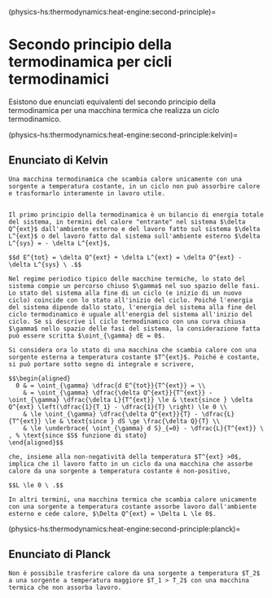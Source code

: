 (physics-hs:thermodynamics:heat-engine:second-principle)=
# Secondo principio della termodinamica per cicli termodinamici

Esistono due enunciati equivalenti del secondo principio della termodinamica per una macchina termica che realizza un ciclo termodinamico.

(physics-hs:thermodynamics:heat-engine:second-principle:kelvin)=
## Enunciato di Kelvin
```{prf:proposition} Enunciato di Kelvin
Una macchina termodinamica che scambia calore unicamente con una sorgente a temperatura costante, in un ciclo non può assorbire calore e trasformarlo interamente in lavoro utile.
```

```{dropdown} Dall'enunciato di Clausius

Il primo principio della termodinamica è un bilancio di energia totale del sistema, in termini del calore "entrante" nel sistema $\delta Q^{ext}$ dall'ambiente esterno e del lavoro fatto sul sistema $\delta L^{ext}$ o del lavoro fatto dal sistema sull'ambiente esterno $\delta L^{sys} = - \delta L^{ext}$,

$$d E^{tot} = \delta Q^{ext} + \delta L^{ext} = \delta Q^{ext} - \delta L^{sys} \ .$$

Nel regime periodico tipico delle macchine termiche, lo stato del sistema compie un percorso chiuso $\gamma$ nel suo spazio delle fasi. Lo stato del sistema alla fine di un ciclo (e inizio di un nuovo ciclo) coincide con lo stato all'inizio del ciclo. Poiché l'energia del sistema dipende dallo stato, l'energia del sistema alla fine del ciclo termodinamico è uguale all'energia del sistema all'inizio del ciclo. Se si descrive il ciclo termodinamico con una curva chiusa $\gamma$ nello spazio delle fasi del sistema, la considerazione fatta può essere scritta $\oint_{\gamma} dE = 0$.

Si considera ora lo stato di una macchina che scambia calore con una sorgente esterna a temperatura costante $T^{ext}$. Poiché è costante, si può portare sotto segno di integrale e scrivere,

$$\begin{aligned}
  0 & = \oint_{\gamma} \dfrac{d E^{tot}}{T^{ext}} = \\
    & = \oint_{\gamma} \dfrac{\delta Q^{ext}}{T^{ext}} - \oint_{\gamma} \dfrac{\delta L}{T^{ext}} \le & \text{since } \delta Q^{ext} \left(\dfrac{1}{T_1} - \dfrac{1}{T} \right) \le 0 \\
    & \le \oint_{\gamma} \dfrac{\delta Q^{ext}}{T} - \dfrac{L}{T^{ext}} \le & \text{since } dS \ge \frac{\delta Q}{T} \\
    & \le \underbrace{ \oint_{\gamma} d S}_{=0} - \dfrac{L}{T^{ext}} \ , % \text{since $S$ funzione di stato}
\end{aligned}$$

che, insieme alla non-negatività della temperatura $T^{ext} >0$, implica che il lavoro fatto in un ciclo da una macchina che assorbe calore da una sorgente a temperatura costante è non-positivo,

$$L \le 0 \ .$$

In altri termini, una macchina termica che scambia calore unicamente con una sorgente a temperatura costante assorbe lavoro dall'ambiente esterno e cede calore, $\Delta Q^{ext} = \Delta L \le 0$.
```


(physics-hs:thermodynamics:heat-engine:second-principle:planck)=
## Enunciato di Planck
```{prf:proposition} Enunciato di Planck
Non è possibile trasferire calore da una sorgente a temperatura $T_2$ a una sorgente a temperatura maggiore $T_1 > T_2$ con una macchina termica che non assorba lavoro.
```
```{dropdown}
```
